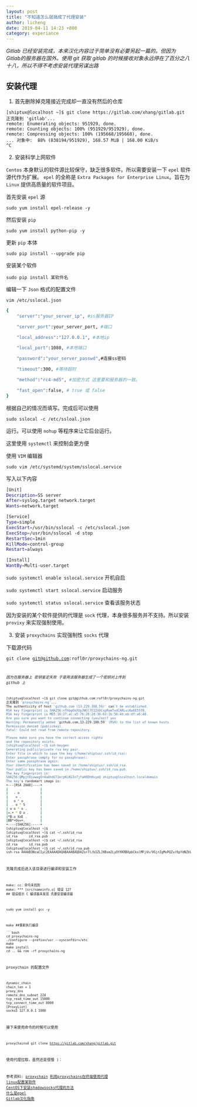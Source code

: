 ```yaml
---
layout: post
title: "不知道怎么就搞成了代理安装"
author: licheng
date: 2019-04-11 14:23 +800
category: experiance
---
```


*Gitlab 已经安装完成，本来汉化内容过于简单没有必要另起一篇的。但因为 Gitlab的服务器在国外。使用 git 获取 gitlab 的时候接收对象永远停在了百分之八十八，所以不得不考虑安装代理另谋出路*

## 安装代理

1. 首先删除掉克隆接近完成却一直没有然后的仓库

```
[shiptux@localhost ~]$ git clone https://gitlab.com/xhang/gitlab.git
正克隆到 'gitlab'...
remote: Enumerating objects: 951929, done.
remote: Counting objects: 100% (951929/951929), done.
remote: Compressing objects: 100% (195668/195668), done.
... 对象中:  88% (838194/951929), 168.57 MiB | 168.00 KiB/s   
^C
```

2. 安装科学上网软件

`Centos` 本身默认的软件源比较保守，缺乏很多软件。所以需要安装一下 `epel` 软件源代作为扩展。 `epel` 的全称是 `Extra Packages for Enterprise Linux`。旨在为 `Linux` 提供高质量的软件项目。 

首先安装 `epel` 源

<code>sudo yum install epel-release -y</code>

然后安装 `pip` 

<code>sudo yum install python-pip -y</code>

更新 `pip` 本体

<code>sudo pip install --upgrade pip</code>

安装某个软件

<code>sudo pip install 某软件名</code>

编辑一下 `Json` 格式的配置文件

<code>vim /etc/sslocal.json</code>
```bash
{
    "server":"your_server_ip", #ss服务器IP

    "server_port":your_server_port, #端口

    "local_address":"127.0.0.1", #本地ip

    "local_port":1080, #本地端口

    "password":"your_server_passwd",#连接ss密码

    "timeout":300, #等待超时

    "method":"rc4-md5", #加密方式 这里要和服务器的一致。

    "fast_open":false, # true 或 false
}
```

根据自己的情况而填写。完成后可以使用 

<code>sudo sslocal -c /etc/ssloal.json</code>

运行。可以使用 `nohup` 等程序来让它后台运行。

这里使用 `systemctl` 来控制会更方便

使用 `VIM` 编辑器 

<code>sudo vim /etc/systemd/system/sslocal.service</code>

写入以下内容

```bash
[Unit]
Description=SS server
After=syslog.target network.target
Wants=network.target

[Service]
Type=simple
ExecStart=/usr/bin/sslocal -c /etc/sslocal.json
ExecStop=/usr/bin/sslocal -d stop
RestartSec=1min
KillMode=control-group
Restart=always

[Install]
WantBy=Multi-user.target
```

<code>sudo systemctl enable sslocal.service</code> 开机自启

<code>sudo systemctl start sslocal.service</code> 启动服务

<code>sudo systemctl status sslocal.service</code> 查看该服务状态

因为安装的某个软件提供的代理是 `sock` 代理，本身很多服务并不支持。所以安装 `provixy` 来实现强制使用。

3. 安装 `proxychains` 实现强制性 `socks` 代理

下载源代码

<code>git clone git@github.com:rofl0r/proxychains-ng.git<code>

*因为在服务器上 密钥鉴定失败 于是用该服务器生成了一个密钥对上传到 github 上*

```bash
[shiptux@localhost ~]$ git clone git@github.com:rofl0r/proxychains-ng.git
正克隆到 'proxychains-ng'...
The authenticity of host 'github.com (13.229.188.59)' can't be established.
RSA key fingerprint is SHA256:nThbg6kXUpJWGl7E1IGOCspRomTxdCARLviKw6E5SY8.
RSA key fingerprint is MD5:16:27:ac:a5:76:28:2d:36:63:1b:56:4d:eb:df:a6:48.
Are you sure you want to continue connecting (yes/no)? yes
Warning: Permanently added 'github.com,13.229.188.59' (RSA) to the list of known hosts.
Permission denied (publickey).
fatal: Could not read from remote repository.

Please make sure you have the correct access rights
and the repository exists.
[shiptux@localhost ~]$ ssh-keygen 
Generating public/private rsa key pair.
Enter file in which to save the key (/home/shiptux/.ssh/id_rsa): 
Enter passphrase (empty for no passphrase): 
Enter same passphrase again: 
Your identification has been saved in /home/shiptux/.ssh/id_rsa.
Your public key has been saved in /home/shiptux/.ssh/id_rsa.pub.
The key fingerprint is:
SHA256:QMpjn9iuwegO+4a4hdU72erpKLKG1n7jfaHOOhHvyeQ shiptux@localhost.localdomain
The key's randomart image is:
+---[RSA 2048]----+
|      .          |
|   . o           |
|    = .          |
|   o * o         |
|  . o * S        |
| o o * o .       |
|=.+ * O o .      |
|*B.o XoE .       |
|BB*+Oo=+.        |
+----[SHA256]-----+
[shiptux@localhost ~]$ 
[shiptux@localhost ~]$ cat ~/.ssh/id_rsa
id_rsa      id_rsa.pub  
[shiptux@localhost ~]$ cat ~/.ssh/id_rsa
id_rsa      id_rsa.pub  
[shiptux@localhost ~]$ cat ~/.ssh/id_rsa.pub 
ssh-rsa AAAAB3NzaC1yc2EAAAADAQABAAABAQDAZor7l/b1ZLJXBsm2LyOYXKRBXpbCkslMFjVs/VGjrZgMvPQZv/6pYdNZbVDLFeT4srX2nA35NHuupI6QJsqMAcmHc+JjtNkGG0yOa2Vj+QpplIjK+09NqAqOIP3hQUcOrmM4qIddG3FS8vt5f8D3h4ryIlmmx1zQDe7YIhTG9dbM+aACJupcT0AiZpvBGhT9wS/jHe8iW3noiULj4WK7YCaxnDLTpKjyO5vYJNtzoDUcEVINJS1FKJqv4unmN2VTWno3k/Kasrlvi62ydq4+hUHUizeKdqifAkC6NP7IFqqYggF3oU1bPh1aihmpk/MrIzL/ax8F3ZkCco2cCW4N shiptux@localhost.localdomain
```

克隆完成后进入该目录进行编译和安装工作

```
make: cc：命令未找到
make: *** [src/nameinfo.o] 错误 127
## 错误提示 C 编译器未发现 先要安装编译器
```

<code>sudo yum install gcc -y</code>

```
make ##重新执行编译

```bash
cd proxychains-ng
./configure --prefix=/usr --sysconfdir=/etc 
make
make install
cd .. && rom -rf proxychains-ng
```

proxychain 的配置文件

```bash
dynamic_chain
chain_len = 1
proxy_dns
remote_dns_subnet 224
tcp_read_time_out 15000
tcp_connect_time_out 8000
[ProxyList]
socks5 127.0.0.1 1080
```

接下来使用命令的时候可以使用

<code>proxychains4 git clone https://gitlab.com/xhang/gitlab.git</code>

使用代理拉取，虽然还是很慢 )： 

参考资料:
[proxychain](https://github.com/rofl0r/proxychains-ng)
[利用proxychains在终端使用代理](https://blog.csdn.net/gengxuelei/article/details/52514603)
[linux配置某软件](https://www.cnblogs.com/jehorn/p/10161074.html)
[CentOS下安装shadowsocks代理的方法](https://www.jianshu.com/p/11585058cbe9)
[什么是epel](https://www.cnblogs.com/gaoyuechen/p/7683471.html)
[Gitlab汉化指南](https://gitlab.com/xhang/gitlab/wikis/home)

